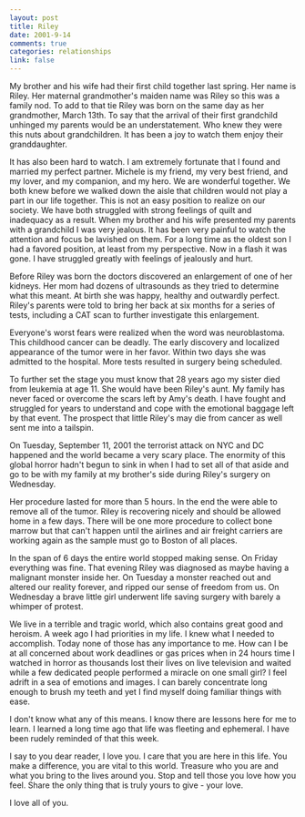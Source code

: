```yaml
--- 
layout: post
title: Riley
date: 2001-9-14
comments: true
categories: relationships
link: false
---
```

My brother and his wife had their first child together last spring. Her name is Riley. Her          maternal grandmother's maiden name was Riley so this was a family nod. To add to that tie Riley          was born on the same day as her grandmother, March 13th. To say that the arrival of their first          grandchild unhinged my parents would be an understatement. Who knew they were this nuts about          grandchildren. It has been a joy to watch them enjoy their granddaughter.

It has also been hard to watch. I am extremely fortunate that I found and married my perfect          partner. Michele is my friend, my very best friend, and my lover, and my companion, and my hero. We          are wonderful together. We both knew before we walked down the aisle that children would not play a          part in our life together. This is not an easy position to realize on our society. We have both          struggled with strong feelings of quilt and inadequacy as a result. When my brother and his wife          presented my parents with a grandchild I was very jealous. It has been very painful to watch the attention          and focus be lavished on them. For a long time as the oldest son I had a favored position, at least          from my perspective. Now in a flash it was gone. I have struggled greatly with feelings of jealously and hurt.

Before Riley was born the doctors discovered an enlargement of one of her kidneys. Her mom had          dozens of ultrasounds as they tried to determine what this meant. At birth she was happy, healthy and          outwardly perfect. Riley's parents were told to bring her back at six months for a series of tests,          including a CAT scan to further investigate this enlargement.

Everyone's worst fears were realized when the word was neuroblastoma. This childhood cancer can          be deadly. The early discovery and localized appearance of the tumor were in her favor. Within two          days she was admitted to the hospital. More tests resulted in surgery being scheduled.

To further set the stage you must know that 28 years ago my sister died from leukemia          at age 11. She would have been Riley's aunt. My family has never faced or overcome the scars left by          Amy's death. I have fought and struggled for years to understand and cope with the emotional baggage          left by that event. The prospect that little Riley's may die from cancer as well sent me into a tailspin.

On Tuesday, September 11, 2001 the terrorist attack on NYC and DC happened and the world became          a very scary place. The enormity of this global horror hadn't begun to sink in when I had to set          all of that aside and go to be with my family at my brother's side during Riley's surgery on Wednesday.

Her procedure lasted for more than 5 hours. In the end the were able to remove all of the tumor. Riley          is recovering nicely and should be allowed home in a few days. There will be one more          procedure to collect bone marrow but that can't happen until the airlines and air freight carriers          are working again as the sample must go to Boston of all places.

In the span of 6 days the entire world stopped making sense. On Friday everything was          fine. That evening Riley was diagnosed as maybe having a malignant monster inside her. On Tuesday a          monster reached out and altered our reality forever, and ripped our sense of freedom from us.          On Wednesday a brave little girl underwent life saving surgery with barely a whimper of protest.

We live in a terrible and tragic world, which also contains great good and heroism. A week ago          I had priorities in my life. I knew what I needed to accomplish. Today none of those has any importance          to me. How can I be at all concerned about work deadlines or gas prices when in 24 hours time I watched          in horror as thousands lost their lives on live television and waited while a few dedicated people performed a          miracle on one small girl? I feel adrift in a sea of emotions and images. I can barely concentrate          long enough to brush my teeth and yet I find myself doing familiar things with ease.

I don't know what any of this means. I know there are lessons here for me to learn. I learned a          long time ago that life was fleeting and ephemeral. I have been rudely reminded of that this week.

I say to you dear reader, I love you. I care that you are here in this life. You make a          difference, you are vital to this world. Treasure who you are and what you bring to the lives around          you. Stop and tell those you love how you feel. Share the only thing that is truly yours to give - your love.

I love all of you.
